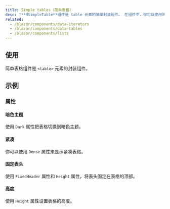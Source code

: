 ```yaml
---
title: Simple tables（简单表格）
desc: "**MSimpleTable**组件是 table 元素的简单封装组件。 在组件中，你可以使用所有常规表元素，如 **thead**，**tbody**，**tr** 等。"
related:
  - /blazor/components/data-iterators
  - /blazor/components/data-tables
  - /blazor/components/lists
---
```


## 使用

简单表格组件是 `<table>` 元素的封装组件。

<masa-example file="Examples.components.simple_tables.Usage"></masa-example>

## 示例

### 属性

#### 暗色主题

使用 `Dark` 属性把表格切换到暗色主题。

<masa-example file="Examples.components.simple_tables.Dark"></masa-example>

#### 紧凑

你可以使用 `Dense` 属性来显示紧凑表格。

<masa-example file="Examples.components.simple_tables.Dense"></masa-example>

#### 固定表头

使用 `FixedHeader` 属性和 `Height` 属性，将表头固定在表格的顶部。

<masa-example file="Examples.components.simple_tables.FixedHeader"></masa-example>

#### 高度

使用 `Height` 属性设置表格的高度。

<masa-example file="Examples.components.simple_tables.Height"></masa-example>